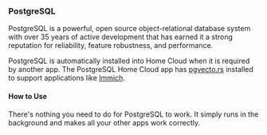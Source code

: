 ### PostgreSQL

PostgreSQL is a powerful, open source object-relational database system with over 35 years of active development that has earned it a strong reputation for reliability, feature robustness, and performance.

PostgreSQL is automatically installed into Home Cloud when it is required by another app. The PostgreSQL Home Cloud app has [pgvecto.rs](pgvecto.rs) installed to support applications like [Immich](https://immich.app/).

#### How to Use

There's nothing you need to do for PostgreSQL to work. It simply runs in the background and makes all your other apps work correctly.

